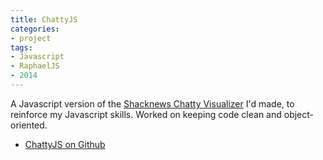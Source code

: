 ```yaml
---
title: ChattyJS
categories:
- project
tags:
- Javascript
- RaphaelJS
- 2014
---
```


A Javascript version of the [Shacknews Chatty Visualizer](wp/shacknews-chatty-visualiser/60/) I'd made, to reinforce my Javascript skills. Worked on keeping code clean and object-oriented.

* [ChattyJS on Github](www.github.com/crummy/chattyjs)